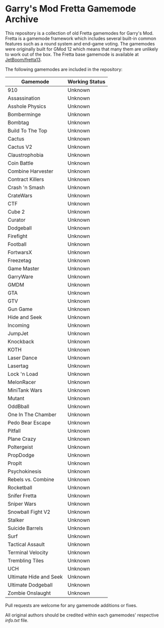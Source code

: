 # Garry's Mod Fretta Gamemode Archive
This repository is a collection of old Fretta gamemodes for Garry's Mod. Fretta is a gamemode framework which includes several built-in common features such as a round system and end-game voting. The gamemodes were originally built for GMod 12 which means that many them are unlikely to work out of the box. The Fretta base gamemode is available at [JetBoom/fretta13](https://github.com/JetBoom/fretta13).

The following gamemodes are included in the repository:

Gamemode | Working Status
--- | ---
910 | Unknown
Assassination | Unknown
Asshole Physics | Unknown
Bomberminge | Unknown
Bombtag | Unknown
Build To The Top | Unknown
Cactus | Unknown
Cactus V2 | Unknown
Claustrophobia | Unknown
Coin Battle | Unknown
Combine Harvester | Unknown
Contract Killers | Unknown
Crash 'n Smash | Unknown
CrateWars | Unknown
CTF | Unknown
Cube 2 | Unknown
Curator | Unknown
Dodgeball | Unknown
Firefight | Unknown
Football | Unknown
FortwarsX | Unknown
Freezetag | Unknown
Game Master | Unknown
GarryWare | Unknown
GMDM | Unknown
GTA | Unknown
GTV | Unknown
Gun Game | Unknown
Hide and Seek | Unknown
Incoming | Unknown
JumpJet | Unknown
Knockback | Unknown
KOTH | Unknown
Laser Dance | Unknown
Lasertag | Unknown
Lock 'n Load | Unknown
MelonRacer | Unknown
MiniTank Wars | Unknown
Mutant | Unknown
OddBball | Unknown
One In The Chamber | Unknown
Pedo Bear Escape | Unknown
Pitfall | Unknown
Plane Crazy | Unknown
Poltergeist | Unknown
PropDodge | Unknown
PropIt | Unknown
Psychokinesis | Unknown
Rebels vs. Combine | Unknown
Rocketball | Unknown
Snifer Fretta | Unknown
Sniper Wars | Unknown
Snowball Fight V2 | Unknown
Stalker | Unknown
Suicide Barrels | Unknown
Surf | Unknown
Tactical Assault | Unknown
Terminal Velocity | Unknown
Trembling Tiles | Unknown
UCH | Unknown
Ultimate Hide and Seek | Unknown
Ultimate Dodgeball | Unknown
Zombie Onslaught | Unknown

Pull requests are welcome for any gamemode additions or fixes.

All original authors should be credited within each gamemodes' respective _info.txt_ file.
